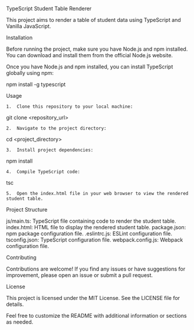 TypeScript Student Table Renderer

This project aims to render a table of student data using TypeScript and Vanilla JavaScript.

Installation

Before running the project, make sure you have Node.js and npm installed. You can download and install them from the official Node.js website.

Once you have Node.js and npm installed, you can install TypeScript globally using npm:

npm install -g typescript

Usage

	1.	Clone this repository to your local machine:

git clone <repository_url>

	2.	Navigate to the project directory:

cd <project_directory>

	3.	Install project dependencies:

npm install

	4.	Compile TypeScript code:

tsc

	5.	Open the index.html file in your web browser to view the rendered student table.

Project Structure

js/main.ts: TypeScript file containing code to render the student table.
index.html: HTML file to display the rendered student table.
package.json: npm package configuration file.
.eslintrc.js: ESLint configuration file.
tsconfig.json: TypeScript configuration file.
webpack.config.js: Webpack configuration file.

Contributing

Contributions are welcome! If you find any issues or have suggestions for improvement, please open an issue or submit a pull request.

License

This project is licensed under the MIT License. See the LICENSE file for details.

Feel free to customize the README with additional information or sections as needed.

